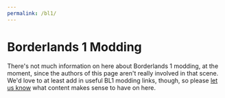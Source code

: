 ```yaml
---
permalink: /bl1/
---
```


# Borderlands 1 Modding

There's not much information on here about Borderlands 1 modding, at the
moment, since the authors of this page aren't really involved in that
scene.  We'd love to at least add in useful BL1 modding links, though, so
please [let us know](/community/) what content makes sense to have on
here.
